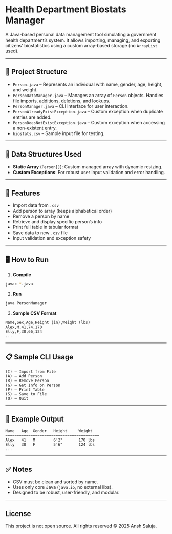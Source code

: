 # Health Department Biostats Manager

A Java-based personal data management tool simulating a government health department’s system. It allows importing, managing, and exporting citizens' biostatistics using a custom array-based storage (no `ArrayList` used).

---

## 📁 Project Structure

- `Person.java` – Represents an individual with name, gender, age, height, and weight.
- `PersonDataManager.java` – Manages an array of `Person` objects. Handles file imports, additions, deletions, and lookups.
- `PersonManager.java` – CLI interface for user interaction.
- `PersonAlreadyExistException.java` – Custom exception when duplicate entries are added.
- `PersonDoesNotExistException.java` – Custom exception when accessing a non-existent entry.
- `biostats.csv` – Sample input file for testing.

---

## 🧱 Data Structures Used

- **Static Array** (`Person[]`): Custom managed array with dynamic resizing.
- **Custom Exceptions**: For robust user input validation and error handling.

---

## 🚀 Features

- Import data from `.csv`
- Add person to array (keeps alphabetical order)
- Remove a person by name
- Retrieve and display specific person’s info
- Print full table in tabular format
- Save data to new `.csv` file
- Input validation and exception safety

---

## 🖥️ How to Run

1. **Compile**
```bash
javac *.java
```

2. **Run**
```bash
java PersonManager
```

3. **Sample CSV Format**
```
Name,Sex,Age,Height (in),Weight (lbs)
Alex,M,41,74,170
Elly,F,30,66,124
...
```

---

## 📋 Sample CLI Usage

```
(I) – Import from File
(A) – Add Person
(R) – Remove Person
(G) – Get Info on Person
(P) – Print Table
(S) – Save to File
(Q) – Quit
```

---

## 📌 Example Output

```
Name   Age  Gender   Height     Weight
=========================================
Alex   41   M        6'2"       170 lbs
Elly   30   F        5'6"       124 lbs
...
```

---

## ✅ Notes

- CSV must be clean and sorted by name.
- Uses only core Java (`java.io`, no external libs).
- Designed to be robust, user-friendly, and modular.

---

## License
This project is not open source. All rights reserved © 2025 Ansh Saluja.


